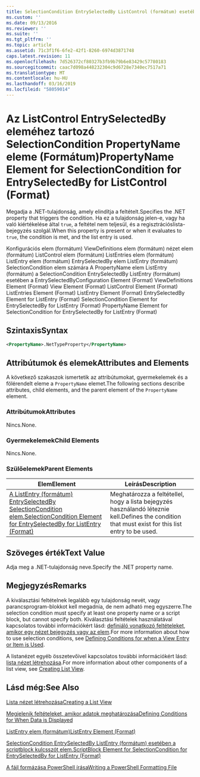 ```yaml
---
title: SelectionCondition EntrySelectedBy ListControl (formátum) esetében a PropertyName eleme |} A Microsoft Docs
ms.custom: ''
ms.date: 09/13/2016
ms.reviewer: ''
ms.suite: ''
ms.tgt_pltfrm: ''
ms.topic: article
ms.assetid: 71c3f1f6-6fe2-42f1-8260-6974d3871748
caps.latest.revision: 11
ms.openlocfilehash: 7d526372cf80327b3fb9b79b6e83429c57780183
ms.sourcegitcommit: caac7d098a448232304c9d6728e7340ec7517a71
ms.translationtype: MT
ms.contentlocale: hu-HU
ms.lasthandoff: 03/16/2019
ms.locfileid: "58059014"
---
```

# <a name="propertyname-element-for-selectioncondition-for-entryselectedby-for-listcontrol-format"></a><span data-ttu-id="ff6fb-102">Az ListControl EntrySelectedBy eleméhez tartozó SelectionCondition PropertyName eleme (Formátum)</span><span class="sxs-lookup"><span data-stu-id="ff6fb-102">PropertyName Element for SelectionCondition for EntrySelectedBy for ListControl (Format)</span></span>

<span data-ttu-id="ff6fb-103">Megadja a .NET-tulajdonság, amely elindítja a feltételt.</span><span class="sxs-lookup"><span data-stu-id="ff6fb-103">Specifies the .NET property that triggers the condition.</span></span> <span data-ttu-id="ff6fb-104">Ha ez a tulajdonság jelen-e, vagy ha való kiértékelése által `true`, a feltétel nem teljesül, és a regisztrációslista-bejegyzés szolgál.</span><span class="sxs-lookup"><span data-stu-id="ff6fb-104">When this property is present or when it evaluates to `true`, the condition is met, and the list entry is used.</span></span>

<span data-ttu-id="ff6fb-105">Konfigurációs elem (formátum) ViewDefinitions elem (formátum) nézet elem (formátum) ListControl elem (formátum) ListEntries elem (formátum) ListEntry elem (formátum) EntrySelectedBy elem ListEntry (formátum) SelectionCondition elem számára A PropertyName elem ListEntry (formátum) a SelectionCondition EntrySelectedBy ListEntry (formátum) esetében a EntrySelectedBy</span><span class="sxs-lookup"><span data-stu-id="ff6fb-105">Configuration Element (Format) ViewDefinitions Element (Format) View Element (Format) ListControl Element (Format) ListEntries Element (Format) ListEntry Element (Format) EntrySelectedBy Element for ListEntry (Format) SelectionCondition Element for EntrySelectedBy for ListEntry (Format) PropertyName Element for SelectionCondition for EntrySelectedBy for ListEntry (Format)</span></span>

## <a name="syntax"></a><span data-ttu-id="ff6fb-106">Szintaxis</span><span class="sxs-lookup"><span data-stu-id="ff6fb-106">Syntax</span></span>

```xml
<PropertyName>.NetTypeProperty</PropertyName>
```

## <a name="attributes-and-elements"></a><span data-ttu-id="ff6fb-107">Attribútumok és elemek</span><span class="sxs-lookup"><span data-stu-id="ff6fb-107">Attributes and Elements</span></span>

<span data-ttu-id="ff6fb-108">A következő szakaszok ismertetik az attribútumokat, gyermekelemek és a fölérendelt eleme a `PropertyName` elemet.</span><span class="sxs-lookup"><span data-stu-id="ff6fb-108">The following sections describe attributes, child elements, and the parent element of the `PropertyName` element.</span></span>

### <a name="attributes"></a><span data-ttu-id="ff6fb-109">Attribútumok</span><span class="sxs-lookup"><span data-stu-id="ff6fb-109">Attributes</span></span>

<span data-ttu-id="ff6fb-110">Nincs.</span><span class="sxs-lookup"><span data-stu-id="ff6fb-110">None.</span></span>

### <a name="child-elements"></a><span data-ttu-id="ff6fb-111">Gyermekelemek</span><span class="sxs-lookup"><span data-stu-id="ff6fb-111">Child Elements</span></span>

<span data-ttu-id="ff6fb-112">Nincs.</span><span class="sxs-lookup"><span data-stu-id="ff6fb-112">None.</span></span>

### <a name="parent-elements"></a><span data-ttu-id="ff6fb-113">Szülőelemek</span><span class="sxs-lookup"><span data-stu-id="ff6fb-113">Parent Elements</span></span>

|<span data-ttu-id="ff6fb-114">Elem</span><span class="sxs-lookup"><span data-stu-id="ff6fb-114">Element</span></span>|<span data-ttu-id="ff6fb-115">Leírás</span><span class="sxs-lookup"><span data-stu-id="ff6fb-115">Description</span></span>|
|-------------|-----------------|
|[<span data-ttu-id="ff6fb-116">A ListEntry (formátum) EntrySelectedBy SelectionCondition elem.</span><span class="sxs-lookup"><span data-stu-id="ff6fb-116">SelectionCondition Element for EntrySelectedBy for ListEntry (Format)</span></span>](./selectioncondition-element-for-entryselectedby-for-listcontrol-format.md)|<span data-ttu-id="ff6fb-117">Meghatározza a feltétellel, hogy a lista bejegyzés használandó léteznie kell.</span><span class="sxs-lookup"><span data-stu-id="ff6fb-117">Defines the condition that must exist for this list entry to be used.</span></span>|

## <a name="text-value"></a><span data-ttu-id="ff6fb-118">Szöveges érték</span><span class="sxs-lookup"><span data-stu-id="ff6fb-118">Text Value</span></span>

<span data-ttu-id="ff6fb-119">Adja meg a .NET-tulajdonság neve.</span><span class="sxs-lookup"><span data-stu-id="ff6fb-119">Specify the .NET property name.</span></span>

## <a name="remarks"></a><span data-ttu-id="ff6fb-120">Megjegyzés</span><span class="sxs-lookup"><span data-stu-id="ff6fb-120">Remarks</span></span>

<span data-ttu-id="ff6fb-121">A kiválasztási feltételnek legalább egy tulajdonság nevét, vagy parancsprogram-blokkot kell megadnia, de nem adható meg egyszerre.</span><span class="sxs-lookup"><span data-stu-id="ff6fb-121">The selection condition must specify at least one property name or a script block, but cannot specify both.</span></span> <span data-ttu-id="ff6fb-122">Kiválasztási feltételek használatával kapcsolatos további információkért lásd: [definiáló vonatkozó feltételeket, amikor egy nézet bejegyzés vagy az elem](./defining-conditions-for-displaying-data.md).</span><span class="sxs-lookup"><span data-stu-id="ff6fb-122">For more information about how to use selection conditions, see [Defining Conditions for when a View Entry or Item is Used](./defining-conditions-for-displaying-data.md).</span></span>

<span data-ttu-id="ff6fb-123">A listanézet egyéb összetevőivel kapcsolatos további információkért lásd: [lista nézet létrehozása](./creating-a-list-view.md).</span><span class="sxs-lookup"><span data-stu-id="ff6fb-123">For more information about other components of a list view, see [Creating List View](./creating-a-list-view.md).</span></span>

## <a name="see-also"></a><span data-ttu-id="ff6fb-124">Lásd még:</span><span class="sxs-lookup"><span data-stu-id="ff6fb-124">See Also</span></span>

[<span data-ttu-id="ff6fb-125">Lista nézet létrehozása</span><span class="sxs-lookup"><span data-stu-id="ff6fb-125">Creating a List View</span></span>](./creating-a-list-view.md)

[<span data-ttu-id="ff6fb-126">Megjelenik feltételeket, amikor adatok meghatározása</span><span class="sxs-lookup"><span data-stu-id="ff6fb-126">Defining Conditions for When Data is Displayed</span></span>](./defining-conditions-for-displaying-data.md)

[<span data-ttu-id="ff6fb-127">ListEntry elem (formátum)</span><span class="sxs-lookup"><span data-stu-id="ff6fb-127">ListEntry Element (Format)</span></span>](./listentry-element-for-listcontrol-format.md)

[<span data-ttu-id="ff6fb-128">SelectionCondition EntrySelectedBy ListEntry (formátum) esetében a scriptblock kulcsszót elem.</span><span class="sxs-lookup"><span data-stu-id="ff6fb-128">ScriptBlock Element for SelectionCondition for EntrySelectedBy for ListEntry (Format)</span></span>](./scriptblock-element-for-selectioncondition-for-entryselectedby-for-listcontrol-format.md)

[<span data-ttu-id="ff6fb-129">A fájl formázása PowerShell írása</span><span class="sxs-lookup"><span data-stu-id="ff6fb-129">Writing a PowerShell Formatting File</span></span>](./writing-a-powershell-formatting-file.md)
